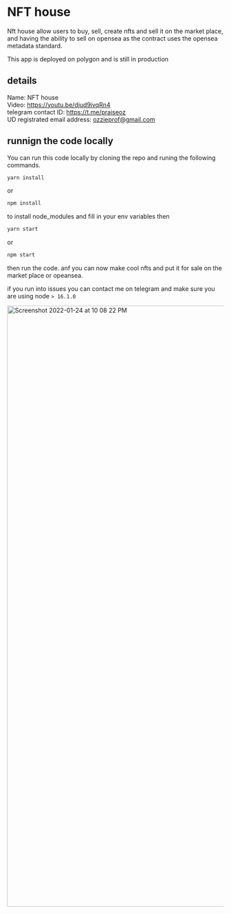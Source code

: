 # NFT house

Nft house allow users to buy, sell, create nfts and sell it on the market place, and having the ability to sell on opensea as the contract uses the opensea metadata standard.

This app is deployed on polygon and is still in production

## details

Name: NFT house  
Video: https://youtu.be/djud9ivqRn4    
telegram contact ID: https://t.me/praiseoz    
UD registrated email address: ozzieprof@gmail.com

## runnign the code locally

You can run this code locally by cloning the repo and runing the following commands.

```sh
yarn install
```

or
```sh
npm install

```

to install node_modules
and fill in your env variables
then

```sh
yarn start
```

or
```sh
npm start

```
then run the code. anf you can now make cool nfts and put it for sale on the market place or opeansea.

if you run into issues you can contact me on telegram and make sure you are using
node `> 16.1.0`


<img width="1395" alt="Screenshot 2022-01-24 at 10 08 22 PM" src="https://user-images.githubusercontent.com/64668370/150865141-d3dd6ce8-20d5-480b-970a-6f10aa9af8f1.png">
